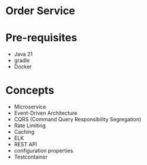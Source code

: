 # Order Service

# Pre-requisites
- Java 21
- gradle
- Docker

# Concepts
- Microservice
- Event-Driven Architecture
- CQRS (Command Query Responsibility Segregation)
- Rate Limiting
- Caching
- ELK
- REST API
- configuration properties
- Testcontainer
